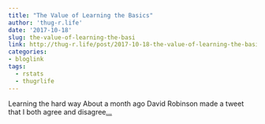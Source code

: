 ```yaml
---
title: "The Value of Learning the Basics"
author: 'thug-r.life'
date: '2017-10-18'
slug: the-value-of-learning-the-basi
link: http://thug-r.life/post/2017-10-18-the-value-of-learning-the-basics/
categories:
- bloglink
tags:
  - rstats
  - thugrlife
---
```


Learning the hard way About a month ago David Robinson made a tweet that I both agree and disagree[... <i class="fas fa-external-link-alt"></i>](http://thug-r.life/post/2017-10-18-the-value-of-learning-the-basics/)

